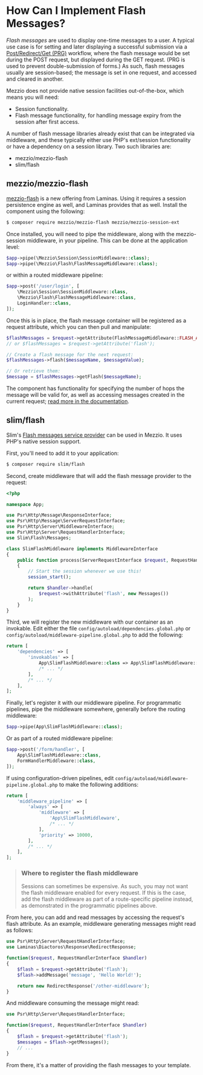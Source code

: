 # How Can I Implement Flash Messages?

*Flash messages* are used to display one-time messages to a user. A typical use
case is for setting and later displaying a successful submission via a
[Post/Redirect/Get (PRG)](https://en.wikipedia.org/wiki/Post/Redirect/Get)
workflow, where the flash message would be set during the POST request, but
displayed during the GET request. (PRG is used to prevent double-submission of
forms.) As such, flash messages usually are session-based; the message is set in
one request, and accessed and cleared in another.

Mezzio does not provide native session facilities out-of-the-box, which
means you will need:

- Session functionality.
- Flash message functionality, for handling message expiry from the session
  after first access.

A number of flash message libraries already exist that can be integrated via
middleware, and these typically either use PHP's ext/session functionality or
have a dependency on a session library. Two such libraries are:

- mezzio/mezzio-flash
- slim/flash

## mezzio/mezzio-flash

[mezzio-flash](https://docs.mezzio.dev/mezzio-flash/)
is a new offering from Laminas. Using it requires a session persistence
engine as well, and Laminas provides that as well. Install the component
using the following:

```bash
$ composer require mezzio/mezzio-flash mezzio/mezzio-session-ext
```

Once installed, you will need to pipe the middleware, along with the
mezzio-session middleware, in your pipeline. This can be done at the
application level:

```php
$app->pipe(\Mezzio\Session\SessionMiddleware::class);
$app->pipe(\Mezzio\Flash\FlashMessageMiddleware::class);
```

or within a routed middleware pipeline:

```php
$app->post('/user/login', [
    \Mezzio\Session\SessionMiddleware::class,
    \Mezzio\Flash\FlashMessageMiddleware::class,
    LoginHandler::class,
]);
```

Once this is in place, the flash message container will be registered as a
request attribute, which you can then pull and manipulate:

```php
$flashMessages = $request->getAttribute(FlashMessageMiddleware::FLASH_ATTRIBUTE);
// or $flashMessages = $request->getAttribute('flash');

// Create a flash message for the next request:
$flashMessages->flash($messageName, $messageValue);

// Or retrieve them:
$message = $flashMessages->getFlash($messageName);
```

The component has functionality for specifying the number of hops the message
will be valid for, as well as accessing messages created in the current request;
[read more in the documentation](https://docs.mezzio.dev/mezzio-flash/intro/).

## slim/flash

Slim's [Flash messages service provider](https://github.com/slimphp/Slim-Flash) can be
used in Mezzio. It uses PHP's native session support.

First, you'll need to add it to your application:

```bash
$ composer require slim/flash
```

Second, create middleware that will add the flash message provider to the request:

```php
<?php

namespace App;

use Psr\Http\Message\ResponseInterface;
use Psr\Http\Message\ServerRequestInterface;
use Psr\Http\Server\MiddlewareInterface;
use Psr\Http\Server\RequestHandlerInterface;
use Slim\Flash\Messages;

class SlimFlashMiddleware implements MiddlewareInterface
{
    public function process(ServerRequestInterface $request, RequestHandlerInterface $handler) : ResponseInterface
    {
        // Start the session whenever we use this!
        session_start();

        return $handler->handle(
            $request->withAttribute('flash', new Messages())
        );
    }
}
```

Third, we will register the new middleware with our container as an invokable.
Edit either the file `config/autoload/dependencies.global.php` or
`config/autoload/middleware-pipeline.global.php` to add the following:

```php
return [
    'dependencies' => [
        'invokables' => [
            App\SlimFlashMiddleware::class => App\SlimFlashMiddleware::class,
            /* ... */
        ],
        /* ... */
    ],
];
```

Finally, let's register it with our middleware pipeline. For programmatic
pipelines, pipe the middleware somewhere, generally before the routing middleware:

```php
$app->pipe(App\SlimFlashMiddleware::class);
```

Or as part of a routed middleware pipeline:

```php
$app->post('/form/handler', [
    App\SlimFlashMiddleware::class,
    FormHandlerMiddleware::class,
]);
```

If using configuration-driven pipelines, edit
`config/autoload/middleware-pipeline.global.php` to make the following
additions:

```php
return [
    'middleware_pipeline' => [
        'always' => [
            'middleware' => [
                'App\SlimFlashMiddleware',
                /* ... */
            ],
            'priority' => 10000,
        ],
        /* ... */
    ],
];
```

> ### Where to register the flash middleware
>
> Sessions can sometimes be expensive. As such, you may not want the flash
> middleware enabled for every request. If this is the case, add the flash
> middleware as part of a route-specific pipeline instead, as demonstrated
> in the programmatic pipelines above.

From here, you can add and read messages by accessing the request's flash
attribute. As an example, middleware generating messages might read as follows:

```php
use Psr\Http\Server\RequestHandlerInterface;
use Laminas\Diactoros\Response\RedirectResponse;

function($request, RequestHandlerInterface $handler)
{
    $flash = $request->getAttribute('flash');
    $flash->addMessage('message', 'Hello World!');

    return new RedirectResponse('/other-middleware');
}
```

And middleware consuming the message might read:

```php
use Psr\Http\Server\RequestHandlerInterface;

function($request, RequestHandlerInterface $handler)
{
    $flash = $request->getAttribute('flash');
    $messages = $flash->getMessages();
    // ...
}
```

From there, it's a matter of providing the flash messages to your template.
